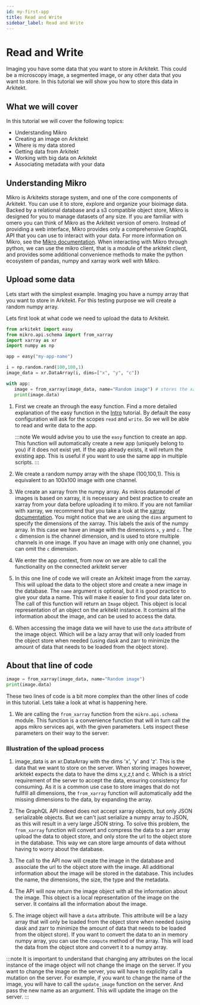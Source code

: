 ```yaml
---
id: my-first-app
title: Read and Write
sidebar_label: Read and Write
---
```


# Read and Write

Imaging you have some data that you want to store in Arkitekt. This could be a microscopy image, a segmented image, or any other data that you want to store. In this tutorial we will show you how to store this data in Arkitekt.

## What we will cover

In this tutorial we will cover the following topics:

- Understanding Mikro
- Creating an image on Arkitekt
- Where is my data stored
- Getting data from Arkitekt
- Working with big data on Arkitekt
- Associating metadata with your data

## Understanding Mikro

Mikro is Arkitekts storage system, and one of the core components of Arkitekt. You can use it to store, explore and organize your bioimage data. Backed by
a relational database and a s3 compatible object store, Mikro is designed for you to manage datasets of any size. If you are familiar with omero you can think of Mikro as the Arkitekt version of omero. Instead of providing a web interface, Mikro provides only a comprehensive GraphQL API that you can use to interact with your data. For more information on Mikro, see the [Mikro documentation](/docs/services/mikro.md). When interacting with Mikro through python, we can use the mikro client, that is a module of the arkitekt client, and provides some additional convenience methods to make the python ecosystem of
pandas, numpy and xarray work well with Mikro.


## Upload some data

Lets start with the simplest example. Imaging you have a numpy array that you want to store in Arkitekt. For this testing purpose we will create a random numpy array.

Lets first look at what code we need to upload the data to Arkitekt.


```python
from arkitekt import easy
from mikro.api.schema import from_xarray
import xarray as xr
import numpy as np

app = easy("my-app-name")

i = np.random.rand(100,100,1)
image_data = xr.DataArray(i, dims=["x", "y", "c"])

with app:
   image = from_xarray(image_data, name="Random image") # stores the xarray on the mikro instance of the governing app context
   print(image.data)
```

1. First we create an through the easy function. Find a more detailed explanation of the easy function in the [Intro](/docs/developers/python/intro.md)     tutorial. By default the easy configuration will ask for the scopes `read` and `write`. So we will be able to read and write data to the app.

   :::note
   We would advise you to use the `easy` function to create an app. This function will automatically create a new app (uniquely belong to you) if it does not exist yet. If the app already exists, it will return the existing app. This is useful if you want to use the same app in multiple scripts.
   :::

2. We create a random numpy array with the shape (100,100,1). This is equivalent to an 100x100 image with one channel.
   
3. We create an xarray from the numpy array. As mikros datamodel of images is based on xarray, it is necessary and best practice to create an xarray from your data before uploading it to mikro. If you are not familiar with xarray, we recommend that you take a look at the [xarray documentation](http://xarray.pydata.org/en/stable/). You might notice that we are using the `dims` argument to specify the dimensions of the xarray. This labels the axis of the numpy array. In this case we have an image with the dimensions `x`, `y` and `c`. The `c` dimension is the channel dimension, and is used to store multiple channels in one image. If you have an image with only one channel, you can omit the `c` dimension.
   
4. We enter the app context, from now on we are able to call the functionality on the connected arkitekt server
   
5. In this one line of code we will create an Arkitekt image from the xarray. This will upload the data to the object store and create a new image in the database. The `name` argument is optional, but it is good practice to give your data a name. This will make it easier to find your data later on. The call of
this function will return an `Image` object. This object is local representation of an object on the arkitekt instance. It contains all the information about the image, and can be used to access the data.

6. When accessing the image data we will have to use the `data` attribute of the image object. Which will be a lazy array that will only loaded from the object store when needed (using dask and zarr to minimize the amount of data that needs to be loaded from the object store).

## About that line of code

```python
image = from_xarray(image_data, name="Random image")
print(image.data)
```
These two lines of code is a bit more complex than the other lines of code in this tutorial. Lets take a look at what is happening here.

1. We are calling the `from_xarray` function from the `mikro.api.schema` module. This function is a convenience function that will in turn call the apps mikro services api, with the given parameters. Lets inspect these parameters on their way to the server:

### Illustration of the upload process

1. image_data is an xr.DataArray with the dims 'x', 'y' and 'z'. This is the data that we want to store on the server. When storing images however, arkitekt
expects the data to have the dims x,y,z,t and c. Which is a strict requirement of the server to accept the data, ensuring consistency for consuming. As it is a common use case to store images that do not fullfill all dimensions, the `from_xarray` function will automatically add the missing dimensions to the data, by expanding the array.

2. The GraphQL API indeed does not accept xarray objects, but only JSON serializable objects. But we can't just serialize a numpy array to JSON, as this will result in a very large JSON string. To solve this problem, the `from_xarray` function will convert and compress the data to a zarr array upload the data to object store, and only store the url to the object store in the database. This way we can store large amounts of data without having to worry about the database.

3. The call to the API now will create the image in the database and associate the url to the object store with the image. All additional information about the image will be stored in the database. This includes the name, the dimensions, the size, the type and the metadata.

4. The API will now return the image object with all the information about the image. This object is a local representation of the image on the server. It contains all the information about the image.

5. The image object will have a `data` attribute. This attribute will be a lazy array that will only be loaded from the object store when needed (using dask and zarr to minimize the amount of data that needs to be loaded from the object store). If you want to convert the data to an in memory numpy array, you can use the `compute` method of the array. This will load the data from the object store and convert it to a numpy array.

:::note
It is important to understand that changing any attributes on the local instance of the image object will not change the image on the server. If you want to change the image on the server, you will have to expliclity call a mutation on the server. For example, if you want to change the name of the image, you will have to call the `update_image` function on the server. And pass the new name as an argument. This will update the image on the server.
:::









